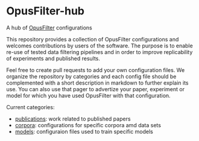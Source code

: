 # OpusFilter-hub
A hub of [OpusFilter](https://github.com/Helsinki-NLP/OpusFilter) configurations

This repository provides a collection of OpusFilter configurations and welcomes contributions by users of the software. The purpose is to enable re-use of tested data filtering pipelines and in order to improve replicability of experiments and published results.

Feel free to create pull requests to add your own configuration files. We organize the repository by categories and each config file should be complemented with a short description in markdown to further explain its use. You can also use that pager to advertize your paper, experiment or model for which you have used OpusFilter with that configuration.

Current categories:

* [publications](https://github.com/Helsinki-NLP/OpusFilter-hub/tree/main/publications): work related to published papers
* [corpora](https://github.com/Helsinki-NLP/OpusFilter-hub/tree/main/corpora): configurations for specific corpora amd data sets
* [models](https://github.com/Helsinki-NLP/OpusFilter-hub/tree/main/models): configuraion files used to train specific models

